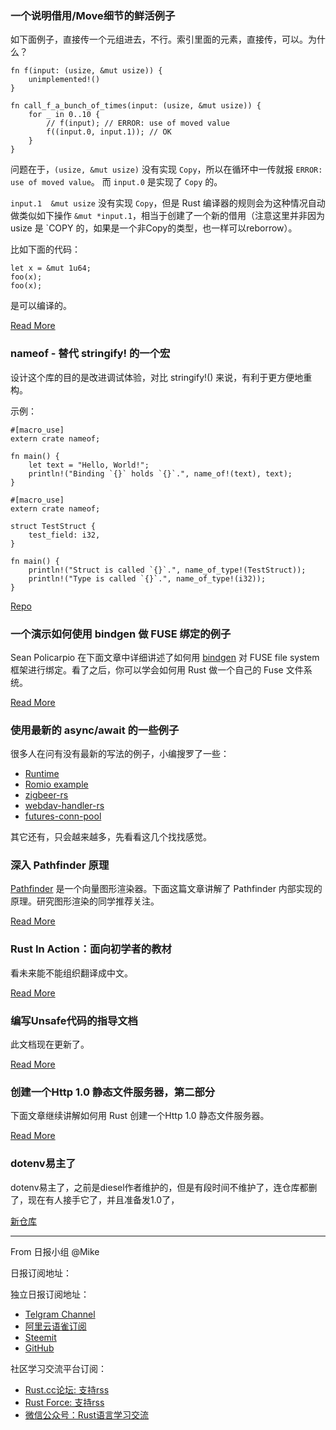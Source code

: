 ### 一个说明借用/Move细节的鲜活例子

如下面例子，直接传一个元组进去，不行。索引里面的元素，直接传，可以。为什么？

```
fn f(input: (usize, &mut usize)) {
    unimplemented!()
}

fn call_f_a_bunch_of_times(input: (usize, &mut usize)) {
    for _ in 0..10 {
        // f(input); // ERROR: use of moved value
        f((input.0, input.1)); // OK
    }
}

```

问题在于，`(usize, &mut usize)` 没有实现 `Copy`，所以在循环中一传就报 `ERROR: use of moved value`。
而 `input.0` 是实现了 `Copy` 的。

`input.1  &mut usize` 没有实现 `Copy`，但是 Rust 编译器的规则会为这种情况自动做类似如下操作 `&mut *input.1`，相当于创建了一个新的借用（注意这里并非因为 usize 是 `COPY 的，如果是一个非Copy的类型，也一样可以reborrow）。

比如下面的代码：

```
let x = &mut 1u64;
foo(x);
foo(x);
```

是可以编译的。


[Read More](https://www.reddit.com/r/rust/comments/bu3kg5/interesting_quirk/)

### nameof - 替代 stringify! 的一个宏

设计这个库的目的是改进调试体验，对比 stringify!() 来说，有利于更方便地重构。

示例：

```
#[macro_use]
extern crate nameof;

fn main() {
    let text = "Hello, World!";
    println!("Binding `{}` holds `{}`.", name_of!(text), text);
}
```

```
#[macro_use]
extern crate nameof;

struct TestStruct {
    test_field: i32,
}

fn main() {
    println!("Struct is called `{}`.", name_of_type!(TestStruct));
    println!("Type is called `{}`.", name_of_type!(i32));
}
```

[Repo](https://github.com/SilentByte/nameof)

### 一个演示如何使用 bindgen 做 FUSE 绑定的例子

Sean Policarpio 在下面文章中详细讲述了如何用 [bindgen](https://rust-lang.github.io/rust-bindgen) 对 FUSE file system 框架进行绑定。看了之后，你可以学会如何用 Rust 做一个自己的 Fuse 文件系统。

[Read More](https://dev.to/kdrakon/rust-s-bindgen-fuse-in-2019-2e8l)

### 使用最新的 async/await 的一些例子

很多人在问有没有最新的写法的例子，小编搜罗了一些：

- [Runtime](https://github.com/rustasync/runtime)
- [Romio example](https://github.com/withoutboats/romio/blob/master/README.md#examples)
- [zigbeer-rs](https://github.com/qm3ster/zigbeer-rs)
- [webdav-handler-rs](https://github.com/miquels/webdav-handler-rs)
- [futures-conn-pool](https://github.com/gngeorgiev/futures-conn-pool/tree/async-await)

其它还有，只会越来越多，先看看这几个找找感觉。

### 深入 Pathfinder 原理

[Pathfinder](https://github.com/pcwalton/pathfinder) 是一个向量图形渲染器。下面这篇文章讲解了 Pathfinder 内部实现的原理。研究图形渲染的同学推荐关注。

[Read More](https://nical.github.io/posts/a-look-at-pathfinder.html)

### Rust In Action：面向初学者的教材

看未来能不能组织翻译成中文。

[Read More](https://www.manning.com/books/rust-in-action)


### 编写Unsafe代码的指导文档

此文档现在更新了。

[Read More](https://rust-lang.github.io/unsafe-code-guidelines/)

### 创建一个Http 1.0 静态文件服务器，第二部分

下面文章继续讲解如何用 Rust 创建一个Http 1.0 静态文件服务器。

[Read More](http://concisecoder.io/2019/05/27/creating-a-static-http-server-with-rust-part-2/)

### dotenv易主了

dotenv易主了，之前是diesel作者维护的，但是有段时间不维护了，连仓库都删了，现在有人接手它了，并且准备发1.0了，

[新仓库](https://github.com/dotenv-rs/dotenv)

---

From 日报小组 @Mike

日报订阅地址：

独立日报订阅地址：
- [Telgram Channel](https://t.me/rust_daily_news )
- [阿里云语雀订阅](https://www.yuque.com/chaosbot/rustnews)
- [Steemit](https://steemit.com/@blackanger)
- [GitHub](https://github.com/RustStudy/rust_daily_news)

社区学习交流平台订阅：
- [Rust.cc论坛: 支持rss](https://rust.cc)
- [Rust Force: 支持rss](https://rustforce.net/)
- [微信公众号：Rust语言学习交流](https://rust.cc/article?id=ed7c9379-d681-47cb-9532-0db97d883f62)
